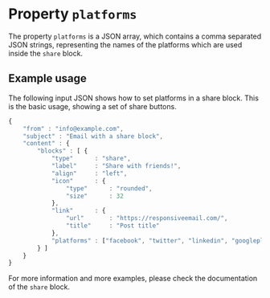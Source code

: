 # Property `platforms`

The property `platforms` is a JSON array, which contains a comma separated JSON strings, representing the names of the platforms which are used inside the `share` block.

## Example usage

The following input JSON shows how to set platforms in a share block. This is
the basic usage, showing a set of share buttons.

```javascript
{
    "from" : "info@example.com",
    "subject" : "Email with a share block",
    "content" : {
        "blocks" : [ {
            "type"      : "share",
            "label"     : "Share with friends!",
            "align"     : "left",
            "icon"      : {
                "type"      : "rounded",
                "size"      : 32
            },
            "link"      : {
                "url"       : "https://responsiveemail.com/",
                "title"     : "Post title"
            },
            "platforms" : ["facebook", "twitter", "linkedin", "googleplus"] 
        } ]
    }
}
```

For more information and more examples, please check the documentation of the `share` block.
